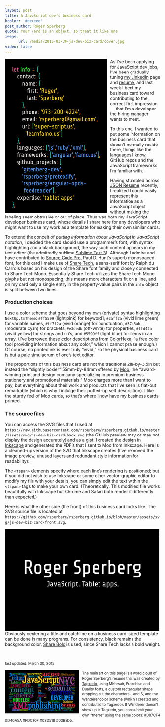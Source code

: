 ```yaml
---
layout: post
title: A JavaScript dev’s business card
hcolor: '#eeeeee'
post_author: Roger Sperberg
quote: Your card is an object, so treat it like one
image:
      url: /media/2015-03-30-js-dev-biz-card/cover.jpg
video: false
---
```

<p><img src="/media/2015-03-30-js-dev-biz-card/biz-card-back-500px-tall.png" width="331px" style="float:left; padding-right: 10px;" />As I’ve been applying for JavaScript dev jobs, I’ve been gradually tuning <a href="https://www.linkedin.com/in/rsperberg" title="link to rsperberg profile on LinkedIn">my LinkedIn</a> page and <a href="https://github.com/rsperberg/rsperberg.github.io/blob/master/assets/pdf/Sperberg_resume.pdf" title="link to my resume at GitHub">resume</a>, and last week I bent my business card toward contributing to the correct first impression — that I’m a developer the hiring manager wants to meet.</p>

To this end, I wanted to put some information on the business card that doesn’t normally reside there, things like the languages I know, GitHub repos and the JavaScript frameworks I’m familiar with.

Having stumbled across [JSON Resume](https://jsonresume.org/) recently, I realized I could easily represent this information as a JavaScript object without making the labeling seem obtrusive or out of place. Thus was born my JavaScript developer business card, whose details I share here for any developers who might want to use my work as a template for making their own similar cards.

To extend the conceit of _putting information about JavaScript in JavaScript notation_, I decided the card should use a programmer’s font, with syntax highlighting and a black background, the way such content appears in my text editor (the admittedly sublime [Sublime Text 3](http://www.sublimetext.com/ "link to Sublime Text site")). Although I admire and have contributed to [Source Code Pro](https://github.com/adobe-fonts/source-code-pro "link to Source Code Pro download page"), Paul D. Hunt’s superb monospaced font, for this card I make use of [Share Tech](http://www.google.com/fonts/specimen/Share+Tech "link to Google Fonts page for Share Tech"), a sans-serif font by Ralph du Carrois based on his design of the Share font family and closely connected to Share Tech Mono. Essentially Share Tech utilizes the Share Tech Mono glyphs but not monospacing; this means more characters fit on a line, and on my card only a single entry in the property-value pairs in the `info` object is split between two lines.

### Production choices
I use a color scheme that goes beyond my own (private) syntax-highlighting `NextUp.tmTheme`: `#ff5599` (light pink) for keyword1, `#2aff2a` (vivid lime green) for variable names, `#ff7f2a` (vivid orange) for punctuation, `#37c8ab` (moderate cyan) for brackets, `#e3dedb` (off-white) for properties, `#ffd42a` (vivid yellow) for strings and uri’s, and  `#5599ff` (light blue) for items in an array. (I’ve borrowed these color descriptions from [ColorHexa](colorhexa.com "link to colorhexa.com"), “a free color tool providing information about any color,” which I cannot praise enough.) Of course, no printed ink is ever truly “vivid,” so the physical business card is but a pale simulacrum of one’s text editor.

The proportions of this business card are not the traditional 2in-by-3.5in but instead the “slightly boxier” 55mm-by-84mm offered by [Moo](http://moo.com "link to moo.com"), the “award-winning print and design company specializing in premium business stationery and promotional materials.” Moo charges more than I want to pay, but everything about their work and products that I’ve seen is flat-out remarkable (which is why I indulge their puffed-up self description). I like the sturdy feel of Moo cards, so that’s where I now have my business cards printed.

### The source files
You can access the SVG files that I used at `https://raw.githubusercontent.com/rsperberg/rsperberg.github.io/master/assets/svg/js-dev-biz-card-back.svg` (the GitHub preview may or may not display the design accurately) and as a [gist](https://gist.github.com/rsperberg/548202ff0de6c6b761e4). I created the design in [Inkscape](https://inkscape.org "link to inkscape.org") and generated the PDF’s that I sent to Moo from Inkscape. Here is a cleaned-up version of the SVG that Inkscape creates (I’ve removed the image preview, unused layers and redundant style information for readability):

<!--  {% gist 548202ff0de6c6b761e4#file-js-dev-biz-card-back-svg %}  -->

<script src="https://gist.github.com/rsperberg/548202ff0de6c6b761e4#file-js-dev-biz-card-back-svg.js"></script>

The `<tspan>` elements specify where each line’s rendering is positioned; but if you did not wish to use Inkscape or some other vector-graphic editor to modify my file with your details, you can simply edit the text within the `<tspan>` tags to make your own card. (Theoretically. This modified file works beautifully with Inkscape but Chrome and Safari both render it differently than expected.)

Here is what the other side (the front) of this business card looks like. The SVG source file is located at `https://github.com/rsperberg/rsperberg.github.io/blob/master/assets/svg/js-dev-biz-card-front.svg`.

<img src="/media/2015-03-30-js-dev-biz-card/biz-card-front-500px.png" width="500px" style="float:left; padding-right: 200px;" />

<script src="https://gist.github.com/rsperberg/548202ff0de6c6b761e4#file-js-dev-biz-card-front-svg.js"></script>

<!--
{% gist 548202ff0de6c6b761e4#file-js-dev-biz-card-front-svg %}
https://gist.github.com/rsperberg/548202ff0de6c6b761e4#file-js-dev-biz-card-back-svg
-->

Obviously centering a title and catchline on a business card-sized template can be done in many programs. For consistency, black remains the background color. [Share Bold](http://www.google.com/fonts/specimen/Share) is used, since Share Tech lacks a bold weight.

<p>&nbsp; </p>

<small>last updated: March 30, 2015</small>

<small><img src="/media/2015-03-30-js-dev-biz-card/my-resume-word-cloud-240px.png" width="240px" style="float:left; padding-right: 10px;" />The main art on this page is a word cloud of Roger Sperberg’s resume that was created by <a href="http://tagxedo" title="link to Tagxedo site">Tagxedo</a>, using MKorsair, Franchise and Duality fonts, a custom rectangular shape dropping out the characters J and S, and the Wanderer color scheme (which I created and contributed to Tagxedo). If Wanderer doesn’t show up in Tagxedo, you can submit your own “theme” using the same colors: #087CF4 #D40A5A #FDC20F #03D518 #03B5D5.</small>

<p>&nbsp; </p>






